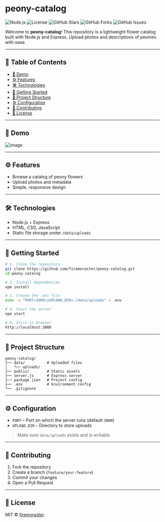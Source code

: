 # peony-catalog

![Node.js](https://img.shields.io/badge/Node.js-Express-green?style=for-the-badge&logo=node.js)
![License](https://img.shields.io/badge/License-MIT-blue?style=for-the-badge)
![GitHub Stars](https://img.shields.io/github/stars/firemoraster/peony-catalog?style=for-the-badge)
![GitHub Forks](https://img.shields.io/github/forks/firemoraster/peony-catalog?style=for-the-badge)
![GitHub Issues](https://img.shields.io/github/issues/firemoraster/peony-catalog?style=for-the-badge)

Welcome to **peony-catalog**! This repository is a lightweight flower catalog built with Node.js and Express. Upload photos and descriptions of peonies with ease.

---

## 📑 Table of Contents

- [🎨 Demo](#-demo)
- [⚙️ Features](#-features)
- [🛠 Technologies](#-technologies)
- [🚀 Getting Started](#-getting-started)
- [📁 Project Structure](#-project-structure)
- [⚙️ Configuration](#-configuration)
- [🤝 Contributing](#-contributing)
- [📄 License](#-license)

---

## 🎨 Demo

![image](https://github.com/user-attachments/assets/a54127f0-d49d-4c2e-bb9f-24b24f146158)




---

## ⚙️ Features

- Browse a catalog of peony flowers
- Upload photos and metadata
- Simple, responsive design

---

## 🛠 Technologies

- Node.js + Express
- HTML, CSS, JavaScript
- Static file storage under `/data/uploads`

---

## 🚀 Getting Started

```bash
# 1. Clone the repository
git clone https://github.com/firemoraster/peony-catalog.git
cd peony-catalog

# 2. Install dependencies
npm install

# 3. Create the .env file
echo -e "PORT=3000\nUPLOAD_DIR=./data/uploads" > .env

# 4. Start the server
npm start

# 5. Visit in browser
http://localhost:3000
```

---

## 📁 Project Structure

```
peony-catalog/
├── data/          # Uploaded files
│   └── uploads/
├── public/        # Static assets
├── server.js      # Express server
├── package.json   # Project config
├── .env           # Environment config
└── .gitignore
```

---

## ⚙️ Configuration

- `PORT` – Port on which the server runs (default `3000`)
- `UPLOAD_DIR` – Directory to store uploads

> Make sure `data/uploads` exists and is writable.

---

## 🤝 Contributing

1. Fork the repository
2. Create a branch (`feature/your-feature`)
3. Commit your changes
4. Open a Pull Request

---

## 📄 License

MIT © [firemoraster](https://github.com/firemoraster)
